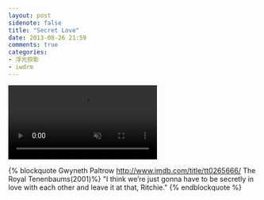 ```yaml
---
layout: post
sidenote: false
title: "Secret Love"
date: 2013-08-26 21:59
comments: true
categories:
- 浮光掠影
- iwdrm
---
```


<video playsInline autoplay loop muted>
    <source src="{{ site.static_base }}/downloads/video/movie_clips/secret_love.mp4" type="video/mp4">
    <p>Your browser doesn't support this embedded video.</p>
</video>

{% blockquote Gwyneth Paltrow http://www.imdb.com/title/tt0265666/ The Royal Tenenbaums(2001)%}
"I think we’re just gonna have to be secretly in love with each other and leave it at that, Ritchie."
{% endblockquote %}
